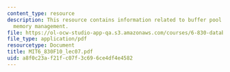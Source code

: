 ```yaml
---
content_type: resource
description: This resource contains information related to buffer pool design and
  memory management.
file: https://ol-ocw-studio-app-qa.s3.amazonaws.com/courses/6-830-database-systems-fall-2010/a8f0c23af21fc07f3c696ce4df4e4582_MIT6_830F10_lec07.pdf
file_type: application/pdf
resourcetype: Document
title: MIT6_830F10_lec07.pdf
uid: a8f0c23a-f21f-c07f-3c69-6ce4df4e4582
---
```

